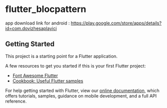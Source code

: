 # flutter_blocpattern

app download link for android : https://play.google.com/store/apps/details?id=com.dovizhesaplayici

## Getting Started

This project is a starting point for a Flutter application.

A few resources to get you started if this is your first Flutter project:

- [Font Awesome Flutter](https://pub.dev/packages/font_awesome_flutter)
- [Cookbook: Useful Flutter samples](https://flutter.dev/docs/cookbook)

For help getting started with Flutter, view our
[online documentation](https://flutter.dev/docs), which offers tutorials,
samples, guidance on mobile development, and a full API reference.
